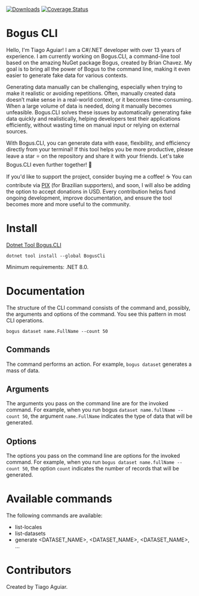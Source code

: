 [![Downloads](https://img.shields.io/nuget/dt/BogusCLI.svg)](https://www.nuget.org/packages/BogusCLI/) [![Coverage Status](https://coveralls.io/repos/github/tiago-aguiar-moreira/Bogus.CLI/badge.svg)](https://coveralls.io/github/tiago-aguiar-moreira/Bogus.CLI)

# Bogus CLI

Hello, I'm Tiago Aguiar!
I am a C#/.NET developer with over 13 years of experience. I am currently working on Bogus.CLI, a command-line tool based on the amazing NuGet package Bogus, created by Brian Chavez. My goal is to bring all the power of Bogus to the command line, making it even easier to generate fake data for various contexts.

Generating data manually can be challenging, especially when trying to make it realistic or avoiding repetitions. Often, manually created data doesn’t make sense in a real-world context, or it becomes time-consuming. When a large volume of data is needed, doing it manually becomes unfeasible. Bogus.CLI solves these issues by automatically generating fake data quickly and realistically, helping developers test their applications efficiently, without wasting time on manual input or relying on external sources.

With Bogus.CLI, you can generate data with ease, flexibility, and efficiency directly from your terminal! If this tool helps you be more productive, please leave a star ⭐ on the repository and share it with your friends. Let's take Bogus.CLI even further together! 🚀

If you'd like to support the project, consider buying me a coffee! ☕ You can contribute via [PIX](https://nubank.com.br/cobrar/1bbq/67b09a37-9e34-45b0-b969-7606b4836375) (for Brazilian supporters), and soon, I will also be adding the option to accept donations in USD. Every contribution helps fund ongoing development, improve documentation, and ensure the tool becomes more and more useful to the community.

# Install
[Dotnet Tool Bogus.CLI](https://www.nuget.org/packages/BogusCLI)

```
dotnet tool install --global BogusCli
```
Minimum requirements: .NET 8.0.

# Documentation

The structure of the CLI command consists of the command and, possibly, the arguments and options of the command. You see this pattern in most CLI operations.

```
bogus dataset name.FullName --count 50
```
## Commands

The command performs an action. For example, `bogus dataset` generates a mass of data.

## Arguments

The arguments you pass on the command line are for the invoked command. For example, when you run bogus `dataset name.fullName --count 50`, the argument `name.FullName` indicates the type of data that will be generated.

## Options

The options you pass on the command line are options for the invoked command. For example, when you run `bogus dataset name.fullName --count 50`, the option `count` indicates the number of records that will be generated.

# Available commands

The following commands are available:

- list-locales
- list-datasets
- generate <DATASET_NAME>, <DATASET_NAME>, <DATASET_NAME>, ...

# Contributors

Created by Tiago Aguiar.